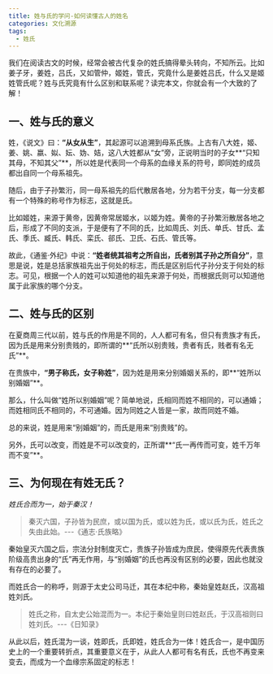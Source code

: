 ```yaml
---
title: 姓与氏的学问-如何读懂古人的姓名
categories: 文化溯源
tags: 
  - 姓氏
---
```


我们在阅读古文的时候，经常会被古代复杂的姓氏搞得晕头转向，不知所云。比如姜子牙，姜姓，吕氏，又如管仲，姬姓，管氏，究竟什么是姜姓吕氏，什么又是姬姓管氏呢？姓与氏究竟有什么区别和联系呢？读完本文，你就会有一个大致的了解！


## 一、姓与氏的意义


姓，《说文》曰：**“从女从生”**，其起源可以追溯到母系氏族。上古有八大姓，姬、姜、姚、嬴、姒、妘、妫、姞，这八大姓都从“女”旁，正说明当时的子女**“只知其母，不知其父”**，所以姓是代表同一个母系的血缘关系的符号，即同姓的成员都出自同一个母系祖先。

随后，由于子孙繁洐，同一母系祖先的后代散居各地，分为若干分支，每一分支都有一个特殊的称号作为标志，这就是氏。

比如姬姓，来源于黄帝，因黄帝常居姬水，以姬为姓。黄帝的子孙繁洐散居各地之后，形成了不同的支派，于是便有了不同的氏，比如周氏、刘氏、单氏、甘氏、孟氏、季氏、臧氏、韩氏、栾氏、郤氏、卫氏、石氏、管氏等。

故此，《通鉴·外纪》中说：**“姓者统其祖考之所自出，氏者别其子孙之所自分”**，意思是说，姓是总括家族祖先出于何处的标志，而氏是区别后代子孙分支于何处的标志。可见，根据一个人的姓可以知道他的祖先来源于何处，而根据氏则可以知道他属于此家族的哪个分支。


## 二、姓与氏的区别


在夏商周三代以前，姓与氏的作用是不同的，人人都可有名，但只有贵族才有氏，因为氏是用来分别贵贱的，即所谓的**“氏所以别贵贱，贵者有氏，贱者有名无氏”**。

在贵族中，**“男子称氏，女子称姓”**，因为姓是用来分别婚姻关系的，即**“姓所以别婚姻”**。

那么，什么叫做“姓所以别婚姻”呢？简单地说，氏相同而姓不相同的，可以通婚；而姓相同氏不相同的，不可通婚。因为同姓之人皆是一家，故而同姓不婚。

总的来说，姓是用来“别婚姻”的，而氏是用来“别贵贱”的。

另外，氏可以改变，而姓是不可以改变的，正所谓**“氏一再传而可变，姓千万年而不变”**。


## 三、为何现在有姓无氏？


*姓氏合而为一，始于秦汉！*


> 秦灭六国，子孙皆为民庶，或以国为氏，或以姓为氏，或以氏为氏，姓氏之失由此始。---《通志·氏族略》


秦始皇灭六国之后，宗法分封制度灭亡，贵族子孙皆成为庶民，使得原先代表贵族阶级高贵出身的“氏”再无作用，与“别婚姻”的氏也再没有区别的必要，因此也就没有存在的必要了。


而姓氏合一的称呼，则源于太史公司马迁，其在本纪中称，秦始皇姓赵氏，汉高祖姓刘氏。


> 姓氏之称，自太史公始混而为一。本纪于秦始皇则曰姓赵氏，于汉高祖则曰姓刘氏。---《日知录》


从此以后，姓氏混为一谈，姓即氏，氏即姓，姓氏合为一体！姓氏合一，是中国历史上的一个重要转折点，其重要意义在于，从此人人都可有名有氏，氏也不再变来变去，而成为一个血缘宗系固定的标志！